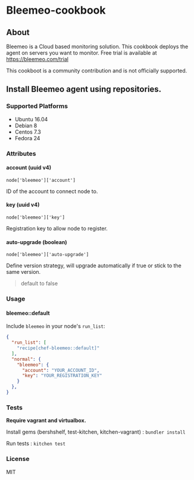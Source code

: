 Bleemeo-cookbook
===

About
---

Bleemeo is a Cloud based monitoring solution. This cookbook deploys the agent
on servers you want to monitor. Free trial is available at https://bleemeo.com/trial

This cookboot is a community contribution and is not officially supported.


Install Bleemeo agent using repositories.
---

### Supported Platforms

- Ubuntu 16.04
- Debian 8
- Centos 7.3
- Fedora 24

### Attributes

#### account (uuid v4)

`node['bleemeo']['account']`

ID of the account to connect node to.

#### key (uuid v4)

`node['bleemeo']['key']`

Registration key to allow node to register.

#### auto-upgrade (boolean)

`node['bleemeo']['auto-upgrade']`

Define version strategy, will upgrade automatically if true or stick to the same
version.

> default to false

### Usage

#### bleemeo::default

Include `bleemeo` in your node's `run_list`:

```json
{
  "run_list": [
    "recipe[chef-bleemeo::default]"
  ],
  "normal": {
    "bleemeo": {
      "account": "YOUR_ACCOUNT_ID",
      "key": "YOUR_REGISTRATION_KEY"
    }
  },
}
```

### Tests

**Require vagrant and virtualbox.**

Install gems (bershshelf, test-kitchen, kitchen-vagrant) : `bundler install`

Run tests : `kitchen test`

### License

MIT
